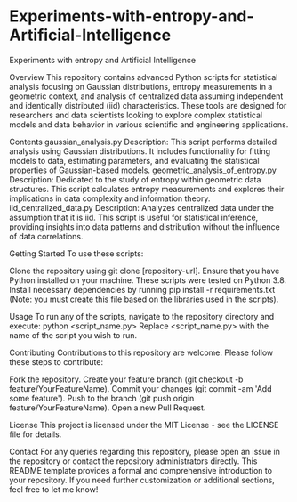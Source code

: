 # Experiments-with-entropy-and-Artificial-Intelligence
Experiments with entropy and Artificial Intelligence

Overview
This repository contains advanced Python scripts for statistical analysis focusing on Gaussian distributions, entropy measurements in a geometric context, and analysis of centralized data assuming independent and identically distributed (iid) characteristics. These tools are designed for researchers and data scientists looking to explore complex statistical models and data behavior in various scientific and engineering applications.

Contents
gaussian_analysis.py
Description: This script performs detailed analysis using Gaussian distributions. It includes functionality for fitting models to data, estimating parameters, and evaluating the statistical properties of Gaussian-based models.
geometric_analysis_of_entropy.py
Description: Dedicated to the study of entropy within geometric data structures. This script calculates entropy measurements and explores their implications in data complexity and information theory.
iid_centralized_data.py
Description: Analyzes centralized data under the assumption that it is iid. This script is useful for statistical inference, providing insights into data patterns and distribution without the influence of data correlations.


Getting Started
To use these scripts:

Clone the repository using git clone [repository-url].
Ensure that you have Python installed on your machine. These scripts were tested on Python 3.8.
Install necessary dependencies by running pip install -r requirements.txt (Note: you must create this file based on the libraries used in the scripts).

Usage
To run any of the scripts, navigate to the repository directory and execute:
python <script_name.py>
Replace <script_name.py> with the name of the script you wish to run.

Contributing
Contributions to this repository are welcome. Please follow these steps to contribute:

Fork the repository.
Create your feature branch (git checkout -b feature/YourFeatureName).
Commit your changes (git commit -am 'Add some feature').
Push to the branch (git push origin feature/YourFeatureName).
Open a new Pull Request.


License
This project is licensed under the MIT License - see the LICENSE file for details.

Contact
For any queries regarding this repository, please open an issue in the repository or contact the repository administrators directly.
This README template provides a formal and comprehensive introduction to your repository. If you need further customization or additional sections, feel free to let me know!
